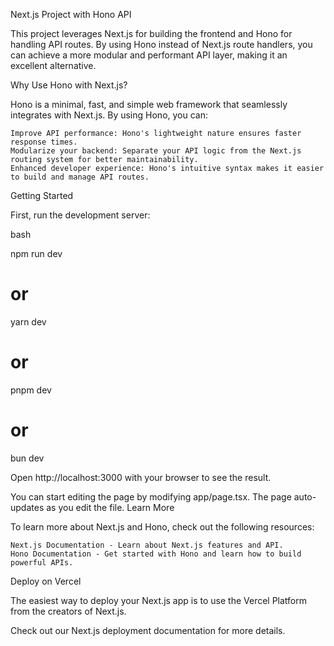 Next.js Project with Hono API

This project leverages Next.js for building the frontend and Hono for handling API routes. By using Hono instead of Next.js route handlers, you can achieve a more modular and performant API layer, making it an excellent alternative.

Why Use Hono with Next.js?

Hono is a minimal, fast, and simple web framework that seamlessly integrates with Next.js. By using Hono, you can:

    Improve API performance: Hono's lightweight nature ensures faster response times.
    Modularize your backend: Separate your API logic from the Next.js routing system for better maintainability.
    Enhanced developer experience: Hono's intuitive syntax makes it easier to build and manage API routes.

Getting Started

First, run the development server:

bash

npm run dev
# or
yarn dev
# or
pnpm dev
# or
bun dev

Open http://localhost:3000 with your browser to see the result.

You can start editing the page by modifying app/page.tsx. The page auto-updates as you edit the file.
Learn More

To learn more about Next.js and Hono, check out the following resources:

    Next.js Documentation - Learn about Next.js features and API.
    Hono Documentation - Get started with Hono and learn how to build powerful APIs.

Deploy on Vercel

The easiest way to deploy your Next.js app is to use the Vercel Platform from the creators of Next.js.

Check out our Next.js deployment documentation for more details.

